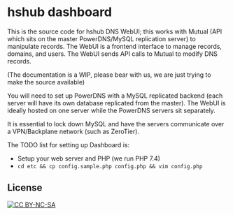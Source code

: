 # hshub dashboard

This is the source code for hshub DNS WebUI; this works with Mutual (API which sits on the master PowerDNS/MySQL replication server) to manipulate records. The WebUI is a frontend interface to manage records, domains, and users. The WebUI sends API calls to Mutual to modify DNS records.

(The documentation is a WIP, please bear with us, we are just trying to make the source available)

You will need to set up PowerDNS with a MySQL replicated backend (each server will have its own database replicated from the master). The WebUI is ideally hosted on one server while the PowerDNS servers sit separately.

It is essential to lock down MySQL and have the servers communicate over a VPN/Backplane network (such as ZeroTier).

The TODO list for setting up Dashboard is:
* Setup your web server and PHP (we run PHP 7.4)
* `cd etc && cp config.sample.php config.php && vim config.php`

## License
[![CC BY-NC-SA](https://i.creativecommons.org/l/by-nc-nd/3.0/88x31.png)](https://creativecommons.org/licenses/by-nc-sa/4.0/)
